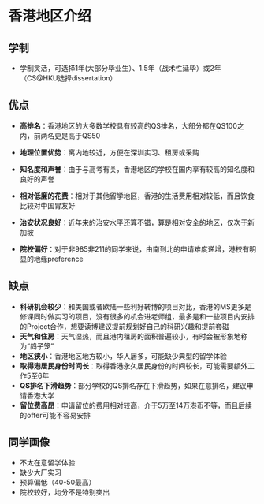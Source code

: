 # 香港地区介绍

## 学制

- 学制灵活，可选择1年(大部分毕业生）、1.5年（战术性延毕）或2年（CS@HKU选择dissertation）

## 优点

- **高排名**：香港地区的大多数学校具有较高的QS排名，大部分都在QS100之内，前两名更是高于QS50
  
- **地理位置优势**：离内地较近，方便在深圳实习、租房或采购

- **知名度和声誉**：由于与高考有关，香港地区的学校在国内享有较高的知名度和良好的声誉

- **相对低廉的花费**：相对于其他留学地区，香港的生活费用相对较低，而且饮食比较对中国胃友好

- **治安状况良好**：近年来的治安水平还算不错，算是相对安全的地区，仅次于新加坡

- **院校偏好**：对于非985非211的同学来说，由南到北的申请难度递增，港校有明显的地缘preference

## 缺点

- **科研机会较少**：和美国或者欧陆一些利好转博的项目对比，香港的MS更多是修课同时做实习的项目，没有很多的机会进老师组，最多是和一些项目内安排的Project合作，想要读博建议提前规划好自己的科研兴趣和提前套磁
- **天气和住房**：天气湿热，而且港内租房的面积普遍较小，有时会被形象地称为“鸽子笼”
- **地区狭小**：香港地区地方较小，华人居多，可能缺少典型的留学体验
- **取得港居民身份时间长**：取得香港永久居民身份的时间较长，可能需要额外工作5至6年
- **QS排名下滑趋势**：部分学校的QS排名存在下滑趋势，如果在意排名，建议申请香港大学
- **留位费高昂**：申请留位的费用相对较高，介于5万至14万港币不等，而且后续的offer可能不容易安排

## 同学画像

- 不太在意留学体验
- 缺少大厂实习
- 预算偏低（40-50最高）
- 院校较好，均分不是特别突出

